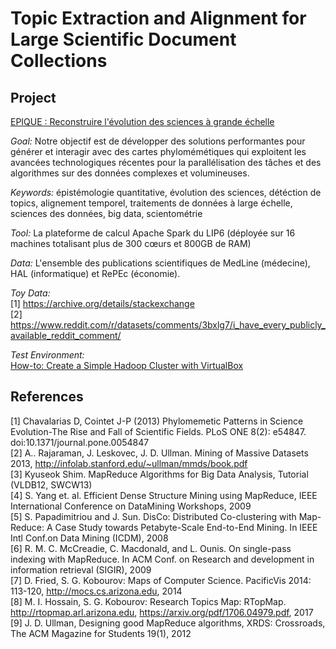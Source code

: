 # Topic Extraction and Alignment for Large Scientific Document Collections

## Project

[EPIQUE : Reconstruire l'évolution des sciences à grande échelle](http://www-bd.lip6.fr/wiki/site/recherche/projets/epique/start)<br />

*Goal:* Notre objectif est de développer des solutions performantes pour générer et interagir avec des cartes phylomémétiques qui exploitent les avancées technologiques récentes pour la parallélisation des tâches et des algorithmes sur des données complexes et volumineuses.

*Keywords:* épistémologie quantitative, évolution des sciences, détéction de topics, alignement temporel, traitements de données à large échelle, sciences des données, big data, scientométrie

*Tool:* La plateforme de calcul Apache Spark du LIP6 (déployée sur 16 machines totalisant plus de 300 cœurs et 800GB de RAM)

*Data:* L'ensemble des publications scientifiques de MedLine (médecine), HAL (informatique) et RePEc (économie). 

*Toy Data:* <br /> 
[1] https://archive.org/details/stackexchange<br />
[2] https://www.reddit.com/r/datasets/comments/3bxlg7/i_have_every_publicly_available_reddit_comment/<br />

*Test Environment:* <br />
[How-to: Create a Simple Hadoop Cluster with VirtualBox](https://blog.cloudera.com/blog/2014/01/how-to-create-a-simple-hadoop-cluster-with-virtualbox/)

## References

[1] Chavalarias D, Cointet J-P (2013) Phylomemetic Patterns in Science Evolution-The Rise and Fall of Scientific Fields. PLoS ONE 8(2): e54847. doi:10.1371/journal.pone.0054847<br />
[2] A.. Rajaraman, J. Leskovec, J. D. Ullman. Mining of Massive Datasets 2013, http://infolab.stanford.edu/~ullman/mmds/book.pdf<br />
[3] Kyuseok Shim. MapReduce Algorithms for Big Data Analysis, Tutorial (VLDB12, SWCW13)<br />
[4] S. Yang et. al. Efficient Dense Structure Mining using MapReduce, IEEE International Conference on DataMining Workshops, 2009<br />
[5] S. Papadimitriou and J. Sun. DisCo: Distributed Co-clustering with Map-Reduce: A Case Study towards Petabyte-Scale End-to-End Mining. In IEEE Intl Conf.on Data Mining (ICDM), 2008<br />
[6] R. M. C. McCreadie, C. Macdonald, and L. Ounis. On single-pass indexing with MapReduce. In ACM Conf. on Research and development in information retrieval (SIGIR), 2009<br />
[7] D. Fried, S. G. Kobourov: Maps of Computer Science. PacificVis 2014: 113-120, http://mocs.cs.arizona.edu, 2014<br />
[8] M. I. Hossain, S. G. Kobourov: Research Topics Map: RTopMap. http://rtopmap.arl.arizona.edu, https://arxiv.org/pdf/1706.04979.pdf, 2017<br />
[9] J. D. Ullman, Designing good MapReduce algorithms, XRDS: Crossroads, The ACM Magazine for Students 19(1), 2012<br />
